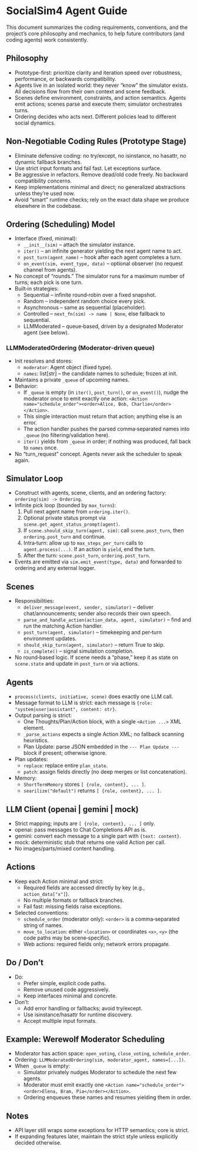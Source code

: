 # SocialSim4 Agent Guide

This document summarizes the coding requirements, conventions, and the project’s core philosophy and mechanics, to help future contributors (and coding agents) work consistently.

## Philosophy

- Prototype-first: prioritize clarity and iteration speed over robustness, performance, or backwards compatibility.
- Agents live in an isolated world: they never “know” the simulator exists. All decisions flow from their own context and scene feedback.
- Scenes define environment, constraints, and action semantics. Agents emit actions; scenes parse and execute them; simulator orchestrates turns.
- Ordering decides who acts next. Different policies lead to different social dynamics.

## Non‑Negotiable Coding Rules (Prototype Stage)

- Eliminate defensive coding: no try/except, no isinstance, no hasattr, no dynamic fallback branches.
- Use strict input formats and fail fast. Let exceptions surface.
- Be aggressive in refactors. Remove dead/old code freely. No backward compatibility concerns.
- Keep implementations minimal and direct; no generalized abstractions unless they’re used now.
- Avoid “smart” runtime checks; rely on the exact data shape we produce elsewhere in the codebase.

## Ordering (Scheduling) Model

- Interface (fixed, minimal):
  - `__init__(sim)` – attach the simulator instance.
  - `iter()` – an infinite generator yielding the next agent name to act.
  - `post_turn(agent_name)` – hook after each agent completes a turn.
  - `on_event(sim, event_type, data)` – optional observer (no request channel from agents).
- No concept of “rounds.” The simulator runs for a maximum number of turns; each pick is one turn.
- Built‑in strategies:
  - Sequential – infinite round‑robin over a fixed snapshot.
  - Random – independent random choice every pick.
  - Asynchronous – same as sequential (placeholder).
  - Controlled – `next_fn(sim) -> name | None`, else fallback to sequential.
  - LLMModerated – queue‑based, driven by a designated Moderator agent (see below).

### LLMModeratedOrdering (Moderator‑driven queue)

- Init resolves and stores:
  - `moderator`: Agent object (fixed type).
  - `names`: list[str] – the candidate names to schedule; frozen at init.
- Maintains a private `_queue` of upcoming names.
- Behavior:
  - If `_queue` is empty (in `iter()`, `post_turn()`, or `on_event()`), nudge the moderator once to emit exactly one action:
    `<Action name="schedule_order"><order>Alice, Bob, Charlie</order></Action>`.
  - This single interaction must return that action; anything else is an error.
  - The action handler pushes the parsed comma‑separated names into `_queue` (no filtering/validation here).
  - `iter()` yields from `_queue` in order; if nothing was produced, fall back to `names` once.
- No “turn_request” concept. Agents never ask the scheduler to speak again.

## Simulator Loop

- Construct with agents, scene, clients, and an ordering factory: `ordering(sim) -> Ordering`.
- Infinite pick loop (bounded by `max_turns`):
  1) Pull next agent name from `ordering.iter()`.
  2) Optional private status prompt via `scene.get_agent_status_prompt(agent)`.
  3) If `scene.should_skip_turn(agent, sim)`: call `scene.post_turn`, then `ordering.post_turn` and continue.
  4) Intra‑turn: allow up to `max_steps_per_turn` calls to `agent.process(...)`. If an action is `yield`, end the turn.
  5) After the turn: `scene.post_turn`, `ordering.post_turn`.
- Events are emitted via `sim.emit_event(type, data)` and forwarded to ordering and any external logger.

## Scenes

- Responsibilities:
  - `deliver_message(event, sender, simulator)` – deliver chat/announcements; sender also records their own speech.
  - `parse_and_handle_action(action_data, agent, simulator)` – find and run the matching Action handler.
  - `post_turn(agent, simulator)` – timekeeping and per‑turn environment updates.
  - `should_skip_turn(agent, simulator)` – return True to skip.
  - `is_complete()` – signal simulation completion.
- No round‑based logic. If scene needs a “phase,” keep it as state on `scene.state` and update in `post_turn` or via actions.

## Agents

- `process(clients, initiative, scene)` does exactly one LLM call.
- Message format to LLM is strict: each message is `{role: "system|user|assistant", content: str}`.
- Output parsing is strict:
  - One Thoughts/Plan/Action block, with a single `<Action ...>` XML element.
  - `_parse_actions` expects a single Action XML; no fallback scanning heuristics.
  - Plan Update: parse JSON embedded in the `--- Plan Update ---` block if present; otherwise ignore.
- Plan updates:
  - `replace`: replace entire `plan_state`.
  - `patch`: assign fields directly (no deep merges or list concatenation).
- Memory:
  - `ShortTermMemory` stores `[ {role, content}, ... ]`.
  - `searilize("default")` returns `[ {role, content}, ... ]`.

## LLM Client (openai | gemini | mock)

- Strict mapping; inputs are `[ {role, content}, ... ]` only.
- openai: pass messages to Chat Completions API as is.
- gemini: convert each message to a single part with `{text: content}`.
- mock: deterministic stub that returns one valid Action per call.
- No images/parts/mixed content handling.

## Actions

- Keep each Action minimal and strict:
  - Required fields are accessed directly by key (e.g., `action_data["x"]`).
  - No multiple formats or fallback branches.
  - Fail fast: missing fields raise exceptions.
- Selected conventions:
  - `schedule_order` (moderator only): `<order>` is a comma‑separated string of names.
  - `move_to_location`: either `<location>` or coordinates `<x>`, `<y>` (the code paths may be scene‑specific).
  - Web actions: required fields only; network errors propagate.

## Do / Don’t

- Do:
  - Prefer simple, explicit code paths.
  - Remove unused code aggressively.
  - Keep interfaces minimal and concrete.
- Don’t:
  - Add error handling or fallbacks; avoid try/except.
  - Use isinstance/hasattr for runtime discovery.
  - Accept multiple input formats.

## Example: Werewolf Moderator Scheduling

- Moderator has action space: `open_voting`, `close_voting`, `schedule_order`.
- Ordering: `LLMModeratedOrdering(sim, moderator_agent, names=[...])`.
- When `_queue` is empty:
  - Simulator privately nudges Moderator to schedule the next few agents.
  - Moderator must emit exactly one `<Action name="schedule_order"><order>Elena, Bram, Pia</order></Action>`.
  - Ordering enqueues these names and resumes yielding them in order.

## Notes

- API layer still wraps some exceptions for HTTP semantics; core is strict.
- If expanding features later, maintain the strict style unless explicitly decided otherwise.

